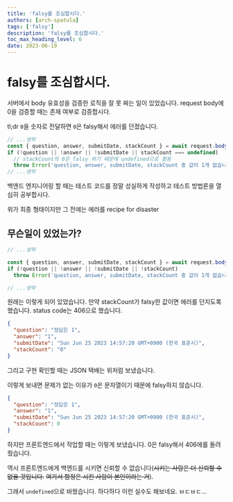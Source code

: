 ```yaml
---
title: 'falsy를 조심합시다.'
authors: [arch-spatula]
tags: ['falsy']
description: 'falsy를 조심합시다.'
toc_max_heading_level: 6
date: 2023-06-19
---
```


# falsy를 조심합시다.

서버에서 body 유효성을 검증한 로직을 잘 못 짜는 일이 있었습니다. request body에 0을 검증할 때는 존재 여부로 검증합시다.

<!--truncate-->

tl;dr `0`을 숫자로 전달하면 `0`은 falsy해서 에러를 던졌습니다.

```ts
// ...생략
const { question, answer, submitDate, stackCount } = await request.body().value;
if (!question || !answer || !submitDate || stackCount === undefined)
  // stackCount의 0은 falsy 하기 때문에 undefined으로 활용
  throw Error('question, answer, submitDate, stackCount 중 값이 1개 없습니다.');
// ...생략
```

백엔드 엔지니어링 할 때는 테스트 코드를 정말 성실하게 작성하고 테스트 방법론을 열심히 공부합시다.

위가 최종 형태이지만 그 전에는 에러를 recipe for disaster

## 무슨일이 있었는가?

```ts
// ...생략

const { question, answer, submitDate, stackCount } = await request.body().value;
if (!question || !answer || !submitDate || !stackCount)
  throw Error('question, answer, submitDate, stackCount 중 값이 1개 없습니다.');

// ...생략
```

원래는 이렇게 되어 있었습니다. 만약 stackCount가 falsy한 값이면 에러를 던지도록 했습니다. status code는 406으로 했습니다.

```json
{
  "question": "정답은 1",
  "answer": "1",
  "submitDate": "Sun Jun 25 2023 14:57:20 GMT+0900 (한국 표준시)",
  "stackCount": "0"
}
```

그리고 구현 확인할 때는 JSON 택배는 위처럼 보냈습니다.

이렇게 보내면 문제가 없는 이유가 `0`은 문자열이기 때문에 falsy하지 않습니다.

```json
{
  "question": "정답은 1",
  "answer": "1",
  "submitDate": "Sun Jun 25 2023 14:57:20 GMT+0900 (한국 표준시)",
  "stackCount": 0
}
```

하지만 프론트엔드에서 작업할 때는 이렇게 보냈습니다. 0은 falsy해서 406에를 돌려줬습니다.

역시 프론트엔드에게 백엔드를 시키면 신뢰할 수 없습니다(~~시키는 사람은 더 신뢰할 수 없을 것입니다.~~ ~~여기서 함정은 시킨 사람이 본인이라는 거~~).

그래서 `undefined`으로 바꿨습니다. 하다하다 이런 실수도 해보네요. ㅂㄷㅂㄷ...
